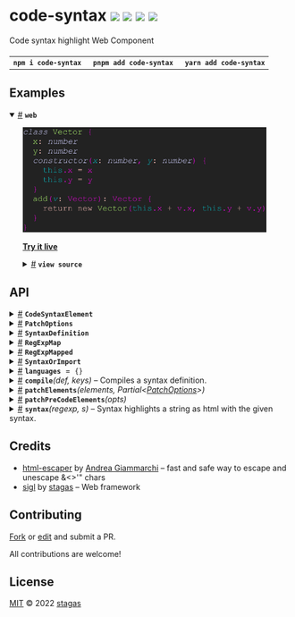 <h1>
code-syntax <a href="https://npmjs.org/package/code-syntax"><img src="https://img.shields.io/badge/npm-v3.0.0-F00.svg?colorA=000"/></a> <a href="src"><img src="https://img.shields.io/badge/loc-519-FFF.svg?colorA=000"/></a> <a href="https://cdn.jsdelivr.net/npm/code-syntax@3.0.0/dist/code-syntax.min.js"><img src="https://img.shields.io/badge/brotli-16.4K-333.svg?colorA=000"/></a> <a href="LICENSE"><img src="https://img.shields.io/badge/license-MIT-F0B.svg?colorA=000"/></a>
</h1>

<p></p>

Code syntax highlight Web Component

<h4>
<table><tr><td title="Triple click to select and copy paste">
<code>npm i code-syntax </code>
</td><td title="Triple click to select and copy paste">
<code>pnpm add code-syntax </code>
</td><td title="Triple click to select and copy paste">
<code>yarn add code-syntax</code>
</td></tr></table>
</h4>

## Examples

<details id="example$web" title="web" open><summary><span><a href="#example$web">#</a></span>  <code><strong>web</strong></code></summary>  <ul><p></p>  <a href="https://stagas.github.io/code-syntax/example/web.html"><img width="436.57142857142856" src="example/web.png"></img>  <p><strong>Try it live</strong></p></a>    <details id="source$web" title="web source code" ><summary><span><a href="#source$web">#</a></span>  <code><strong>view source</strong></code></summary>  <a href="example/web.ts">example/web.ts</a>  <p>

```ts
import 'plenty-themes/cobalt2.css'
import 'plenty-themes/laser.css'
import 'code-syntax/themes/default.css'

import { CodeSyntaxElement, languages } from 'code-syntax'
import js from 'code-syntax/languages/js'

customElements.define('code-syntax', CodeSyntaxElement)

languages.js = js // can also be import(code-syntax.) directly

document.body.innerHTML = `
<code-syntax id="demo" style="display:inline-flex;" language="js" theme="laser">class Vector {
  x: number
  y: number
  constructor(x: number, y: number) {
    this.x = x
    this.y = y
  }
  add(v: Vector): Vector {
    return new Vector(this.x + v.x, this.y + v.y)
  }
}
</code-syntax>
`
```

</p>
</details></ul></details>

## API

<p>  <details id="CodeSyntaxElement$12" title="Class" ><summary><span><a href="#CodeSyntaxElement$12">#</a></span>  <code><strong>CodeSyntaxElement</strong></code>    </summary>  <a href="src/element.ts#L45">src/element.ts#L45</a>  <ul>        <p>  <details id="constructor$13" title="Constructor" ><summary><span><a href="#constructor$13">#</a></span>  <code><strong>constructor</strong></code><em>()</em>    </summary>    <ul>    <p>  <details id="new CodeSyntaxElement$14" title="ConstructorSignature" ><summary><span><a href="#new CodeSyntaxElement$14">#</a></span>  <code><strong>new CodeSyntaxElement</strong></code><em>()</em>    </summary>    <ul><p><a href="#CodeSyntaxElement$12">CodeSyntaxElement</a></p>        </ul></details></p>    </ul></details><details id="codeHTML$20" title="Property" ><summary><span><a href="#codeHTML$20">#</a></span>  <code><strong>codeHTML</strong></code>    </summary>  <a href="src/element.ts#L53">src/element.ts#L53</a>  <ul><p>string</p>        </ul></details><details id="codeRawText$21" title="Property" ><summary><span><a href="#codeRawText$21">#</a></span>  <code><strong>codeRawText</strong></code>    </summary>  <a href="src/element.ts#L54">src/element.ts#L54</a>  <ul><p>string</p>        </ul></details><details id="codeRef$19" title="Property" ><summary><span><a href="#codeRef$19">#</a></span>  <code><strong>codeRef</strong></code>    </summary>  <a href="src/element.ts#L52">src/element.ts#L52</a>  <ul><p><span>HTMLElement</span></p>        </ul></details><details id="highlight$22" title="Property" ><summary><span><a href="#highlight$22">#</a></span>  <code><strong>highlight</strong></code>    </summary>  <a href="src/element.ts#L55">src/element.ts#L55</a>  <ul><p><details id="__type$23" title="Function" ><summary><span><a href="#__type$23">#</a></span>  <em>(s)</em>    </summary>    <ul>    <p>    <details id="s$25" title="Parameter" ><summary><span><a href="#s$25">#</a></span>  <code><strong>s</strong></code>    </summary>    <ul><p>string</p>        </ul></details>  <p><strong></strong><em>(s)</em>  &nbsp;=&gt;  <ul>string</ul></p></p>    </ul></details></p>        </ul></details><details id="language$16" title="Property" ><summary><span><a href="#language$16">#</a></span>  <code><strong>language</strong></code>  <span><span>&nbsp;=&nbsp;</span>  <code>$.String</code></span>  </summary>  <a href="src/element.ts#L48">src/element.ts#L48</a>  <ul><p>undefined | string</p>        </ul></details><details id="onTextContent$26" title="Property" ><summary><span><a href="#onTextContent$26">#</a></span>  <code><strong>onTextContent</strong></code>    </summary>  <a href="src/element.ts#L56">src/element.ts#L56</a>  <ul><p><details id="__type$27" title="Function" ><summary><span><a href="#__type$27">#</a></span>  <em>(textContent)</em>    </summary>    <ul>    <p>    <details id="textContent$29" title="Parameter" ><summary><span><a href="#textContent$29">#</a></span>  <code><strong>textContent</strong></code>    </summary>    <ul><p>string</p>        </ul></details>  <p><strong></strong><em>(textContent)</em>  &nbsp;=&gt;  <ul>void</ul></p></p>    </ul></details></p>        </ul></details><details id="onmounted$42" title="Property" ><summary><span><a href="#onmounted$42">#</a></span>  <code><strong>onmounted</strong></code>    </summary>    <ul><p><span>EventHandler</span>&lt;<a href="#CodeSyntaxElement$12">CodeSyntaxElement</a>, <span>CustomEvent</span>&lt;any&gt;&gt;</p>        </ul></details><details id="onunmounted$43" title="Property" ><summary><span><a href="#onunmounted$43">#</a></span>  <code><strong>onunmounted</strong></code>    </summary>    <ul><p><span>EventHandler</span>&lt;<a href="#CodeSyntaxElement$12">CodeSyntaxElement</a>, <span>CustomEvent</span>&lt;any&gt;&gt;</p>        </ul></details><details id="root$15" title="Property" ><summary><span><a href="#root$15">#</a></span>  <code><strong>root</strong></code>  <span><span>&nbsp;=&nbsp;</span>  <code>...</code></span>  </summary>  <a href="src/element.ts#L46">src/element.ts#L46</a>  <ul><p><span>ShadowRoot</span></p>        </ul></details><details id="syntax$18" title="Property" ><summary><span><a href="#syntax$18">#</a></span>  <code><strong>syntax</strong></code>    </summary>  <a href="src/element.ts#L51">src/element.ts#L51</a>  <ul><p><a href="#SyntaxOrImport$8">SyntaxOrImport</a></p>        </ul></details><details id="theme$17" title="Property" ><summary><span><a href="#theme$17">#</a></span>  <code><strong>theme</strong></code>  <span><span>&nbsp;=&nbsp;</span>  <code>$.String</code></span>  </summary>  <a href="src/element.ts#L49">src/element.ts#L49</a>  <ul><p>undefined | string</p>        </ul></details><details id="mounted$30" title="Method" ><summary><span><a href="#mounted$30">#</a></span>  <code><strong>mounted</strong></code><em>($)</em>    </summary>  <a href="src/element.ts#L58">src/element.ts#L58</a>  <ul>    <p>    <details id="$$32" title="Parameter" ><summary><span><a href="#$$32">#</a></span>  <code><strong>$</strong></code>    </summary>    <ul><p><span>Context</span>&lt;<a href="#CodeSyntaxElement$12">CodeSyntaxElement</a> &amp; <span>JsxContext</span>&lt;<a href="#CodeSyntaxElement$12">CodeSyntaxElement</a>&gt; &amp; <span>Omit</span>&lt;{<p>    <details id="ctor$36" title="Parameter" ><summary><span><a href="#ctor$36">#</a></span>  <code><strong>ctor</strong></code>    </summary>    <ul><p><span>Class</span>&lt;<a href="#T$35">T</a>&gt;</p>        </ul></details>  <p><strong></strong>&lt;<span>T</span>&gt;<em>(ctor)</em>  &nbsp;=&gt;  <ul><span>CleanClass</span>&lt;<a href="#T$35">T</a>&gt;</ul></p>  <details id="ctx$40" title="Parameter" ><summary><span><a href="#ctx$40">#</a></span>  <code><strong>ctx</strong></code>    </summary>    <ul><p><a href="#T$39">T</a> | <span>Class</span>&lt;<a href="#T$39">T</a>&gt;</p>        </ul></details>  <p><strong></strong>&lt;<span>T</span>&gt;<em>(ctx)</em>  &nbsp;=&gt;  <ul><span>Wrapper</span>&lt;<a href="#T$39">T</a>&gt;</ul></p></p>} &amp; <span>__module</span> &amp; {}, <code>"transition"</code>&gt;&gt;</p>        </ul></details>  <p><strong>mounted</strong><em>($)</em>  &nbsp;=&gt;  <ul>void</ul></p></p>    </ul></details></p></ul></details><details id="PatchOptions$53" title="Interface" ><summary><span><a href="#PatchOptions$53">#</a></span>  <code><strong>PatchOptions</strong></code>    </summary>  <a href="src/util.ts#L3">src/util.ts#L3</a>  <ul>        <p>  <details id="theme$54" title="Property" ><summary><span><a href="#theme$54">#</a></span>  <code><strong>theme</strong></code>    </summary>  <a href="src/util.ts#L4">src/util.ts#L4</a>  <ul><p>string</p>        </ul></details><details id="getLanguage$55" title="Method" ><summary><span><a href="#getLanguage$55">#</a></span>  <code><strong>getLanguage</strong></code><em>(el)</em>    </summary>  <a href="src/util.ts#L5">src/util.ts#L5</a>  <ul>    <p>    <details id="el$57" title="Parameter" ><summary><span><a href="#el$57">#</a></span>  <code><strong>el</strong></code>    </summary>    <ul><p><span>Element</span></p>        </ul></details>  <p><strong>getLanguage</strong><em>(el)</em>  &nbsp;=&gt;  <ul>string</ul></p></p>    </ul></details></p></ul></details><details id="SyntaxDefinition$5" title="Interface" ><summary><span><a href="#SyntaxDefinition$5">#</a></span>  <code><strong>SyntaxDefinition</strong></code>    </summary>  <a href="src/syntax.ts#L6">src/syntax.ts#L6</a>  <ul>        </ul></details><details id="RegExpMap$44" title="TypeAlias" ><summary><span><a href="#RegExpMap$44">#</a></span>  <code><strong>RegExpMap</strong></code>    </summary>  <a href="src/syntax.ts#L3">src/syntax.ts#L3</a>  <ul><p><span>Record</span>&lt;string, <a href="#RegExpMapped$1">RegExpMapped</a>&gt;</p>        </ul></details><details id="RegExpMapped$1" title="TypeAlias" ><summary><span><a href="#RegExpMapped$1">#</a></span>  <code><strong>RegExpMapped</strong></code>    </summary>  <a href="src/syntax.ts#L4">src/syntax.ts#L4</a>  <ul><p><span>RegExp</span> &amp; {<p>  <details id="keys$4" title="Property" ><summary><span><a href="#keys$4">#</a></span>  <code><strong>keys</strong></code>    </summary>  <a href="src/syntax.ts#L4">src/syntax.ts#L4</a>  <ul><p><span>Set</span>&lt;string&gt;</p>        </ul></details><details id="map$3" title="Property" ><summary><span><a href="#map$3">#</a></span>  <code><strong>map</strong></code>    </summary>  <a href="src/syntax.ts#L4">src/syntax.ts#L4</a>  <ul><p><a href="#RegExpMap$44">RegExpMap</a></p>        </ul></details></p>}</p>        </ul></details><details id="SyntaxOrImport$8" title="TypeAlias" ><summary><span><a href="#SyntaxOrImport$8">#</a></span>  <code><strong>SyntaxOrImport</strong></code>    </summary>  <a href="src/syntax.ts#L10">src/syntax.ts#L10</a>  <ul><p><a href="#SyntaxDefinition$5">SyntaxDefinition</a> | <span>Promise</span>&lt;{<p>  <details id="default$10" title="Property" ><summary><span><a href="#default$10">#</a></span>  <code><strong>default</strong></code>    </summary>  <a href="src/syntax.ts#L10">src/syntax.ts#L10</a>  <ul><p><a href="#SyntaxDefinition$5">SyntaxDefinition</a></p>        </ul></details></p>}&gt;</p>        </ul></details><details id="languages$11" title="Variable" ><summary><span><a href="#languages$11">#</a></span>  <code><strong>languages</strong></code>  <span><span>&nbsp;=&nbsp;</span>  <code>{}</code></span>  </summary>  <a href="src/element.ts#L8">src/element.ts#L8</a>  <ul><p><span>Record</span>&lt;string, <a href="#SyntaxOrImport$8">SyntaxOrImport</a>&gt;</p>        </ul></details><details id="compile$45" title="Function" ><summary><span><a href="#compile$45">#</a></span>  <code><strong>compile</strong></code><em>(def, keys)</em>     &ndash; Compiles a syntax definition.</summary>  <a href="src/syntax.ts#L24">src/syntax.ts#L24</a>  <ul>    <p>  <p>

```js
const r = await compile({
  foo: /[a-z]/,
  bar: /[0-9]/,
})
```

</p>
  <details id="def$47" title="Parameter" ><summary><span><a href="#def$47">#</a></span>  <code><strong>def</strong></code>     &ndash; The syntax definition to compile. Can be a promise returned by <code>import()</code>.
</summary>    <ul><p><a href="#SyntaxOrImport$8">SyntaxOrImport</a></p>        </ul></details><details id="keys$48" title="Parameter" ><summary><span><a href="#keys$48">#</a></span>  <code><strong>keys</strong></code>  <span><span>&nbsp;=&nbsp;</span>  <code>...</code></span>  </summary>    <ul><p><span>Set</span>&lt;string&gt;</p>        </ul></details>  <p><strong>compile</strong><em>(def, keys)</em>  &nbsp;=&gt;  <ul><span>Promise</span>&lt;<a href="#RegExpMapped$1">RegExpMapped</a>&gt;</ul></p></p>    </ul></details><details id="patchElements$58" title="Function" ><summary><span><a href="#patchElements$58">#</a></span>  <code><strong>patchElements</strong></code><em>(elements, <span>Partial</span>&lt;<a href="#PatchOptions$53">PatchOptions</a>&gt;)</em>    </summary>  <a href="src/util.ts#L8">src/util.ts#L8</a>  <ul>    <p>    <details id="elements$60" title="Parameter" ><summary><span><a href="#elements$60">#</a></span>  <code><strong>elements</strong></code>    </summary>    <ul><p><span>Element</span>  []</p>        </ul></details><span>Partial</span>&lt;<a href="#PatchOptions$53">PatchOptions</a>&gt;  <p><strong>patchElements</strong><em>(elements, <span>Partial</span>&lt;<a href="#PatchOptions$53">PatchOptions</a>&gt;)</em>  &nbsp;=&gt;  <ul>void</ul></p></p>    </ul></details><details id="patchPreCodeElements$62" title="Function" ><summary><span><a href="#patchPreCodeElements$62">#</a></span>  <code><strong>patchPreCodeElements</strong></code><em>(opts)</em>    </summary>  <a href="src/util.ts#L27">src/util.ts#L27</a>  <ul>    <p>    <details id="opts$64" title="Parameter" ><summary><span><a href="#opts$64">#</a></span>  <code><strong>opts</strong></code>    </summary>    <ul><p><span>Partial</span>&lt;<a href="#PatchOptions$53">PatchOptions</a>&gt;</p>        </ul></details>  <p><strong>patchPreCodeElements</strong><em>(opts)</em>  &nbsp;=&gt;  <ul>void</ul></p></p>    </ul></details><details id="syntax$49" title="Function" ><summary><span><a href="#syntax$49">#</a></span>  <code><strong>syntax</strong></code><em>(regexp, s)</em>     &ndash; Syntax highlights a string as html with the given syntax.</summary>  <a href="src/syntax.ts#L68">src/syntax.ts#L68</a>  <ul>    <p>  <p>

```js
const regexp = await compile({
  foo: /[a-z]+/,
  bar: [
    /[0-9]+/,
    {
      bar: /[0-5]+/,
    },
  ],
})
const html = syntax(regexp, 'hello 123 789 world')
```

</p>
  <details id="regexp$51" title="Parameter" ><summary><span><a href="#regexp$51">#</a></span>  <code><strong>regexp</strong></code>     &ndash; The syntax definition returned by <code>compile()</code></summary>    <ul><p><span>RegExp</span> | <a href="#RegExpMapped$1">RegExpMapped</a></p>        </ul></details><details id="s$52" title="Parameter" ><summary><span><a href="#s$52">#</a></span>  <code><strong>s</strong></code>     &ndash; The string to highlight.
</summary>    <ul><p>string</p>        </ul></details>  <p><strong>syntax</strong><em>(regexp, s)</em>  &nbsp;=&gt;  <ul>string</ul></p></p>    </ul></details></p>

## Credits

- [html-escaper](https://npmjs.org/package/html-escaper) by [Andrea Giammarchi](https://github.com/WebReflection) &ndash; fast and safe way to escape and unescape &<>'" chars
- [sigl](https://npmjs.org/package/sigl) by [stagas](https://github.com/stagas) &ndash; Web framework

## Contributing

[Fork](https://github.com/stagas/code-syntax/fork) or [edit](https://github.dev/stagas/code-syntax) and submit a PR.

All contributions are welcome!

## License

<a href="LICENSE">MIT</a> &copy; 2022 [stagas](https://github.com/stagas)

